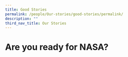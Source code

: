 ```yaml
---
title: Good Stories
permalink: /people/Our-stories/good-stories/permalink/
description: ""
third_nav_title: Our Stories
---
```


Are you ready for NASA?
=======================